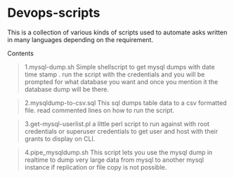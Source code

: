 # Devops-scripts
This is a collection of various kinds of scripts used to automate asks written in many languages depending on the requirement. 


Contents

> 1.mysql-dump.sh 
  Simple shellscript to get mysql dumps with date time stamp . run the script with the credentials and you will be prompted
  for what database you want and once you mention it the database dump will be there. 
  
  
> 2.mysqldump-to-csv.sql
   This sql dumps table data to a csv formatted file. read commented lines on how to run the script.

> 3.get-mysql-userlist.pl 
a little perl script to run against with root credentials or superuser credentials to get user and host with their grants to display on CLI.

> 4.pipe_mysqldump.sh
This script lets you use the mysql dump in realtime to dump very large data from mysql to another mysql instance if replication or file copy is not possible.
